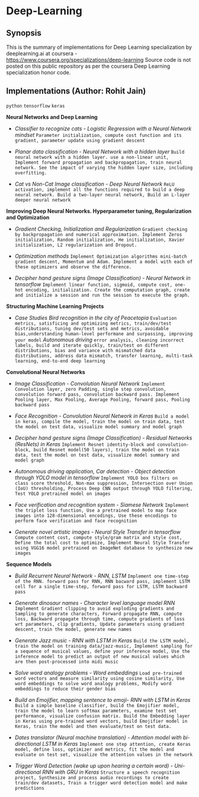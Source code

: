 # Deep-Learning 

## Synopsis

This is the summary of implementations for Deep Learning specialization by deeplearning.ai at coursera - https://www.coursera.org/specializations/deep-learning Source code is not posted on this public repository as per the coursera Deep Learning specialization honor code.

## Implementations (Author: Rohit Jain)

`python` `tensorflow` `keras`

**Neural Networks and Deep Learning**

* *Classifier to recognize cats - Logistic Regression with a Neural Network mindset*
	`Parameter initialization, compute cost function and its gradient, parameter update using gradient descent`

* *Planar data classification - Neural Network with a hidden layer*
	`Build neural network with a hidden layer. use a non-linear unit, Implement forward propagation and backpropagation, train neural network. See the impact of varying the hidden layer size, including overfitting.`

* *Cat vs Non-Cat Image classification - Deep Neural Network*
	`ReLU activation, implement all the functions required to build a deep neural network. Build a two-layer neural network, Build an L-layer deeper neural network`

**Improving Deep Neural Networks. Hyperparameter tuning, Regularization and Optimization**

* *Gradient Checking, Initialization and Regularization*
	`Gradient checking by backpropagation and numerical approximation. Implement Zeros initialization, Random initialization, He initialization, Xavier initialization, L2 regularization and Dropout.`

* *Optimization methods*
	`Implement Optimization algorithms mini-batch gradient descent, Momentum and Adam. Implement a model with each of these optimizers and observe the difference.`

* *Decipher hand gesture signs (Image Classification) - Neural Network in tensorflow*
	`Implement linear function, sigmoid, compute cost, one-hot encoding, initialization. Create the computation graph, create and initialize a session and run the session to execute the graph.`
   
**Structuring Machine Learning Projects**
* *Case Studies*
    *Bird recognition in the city of Peacetopia*
    `Evaluation metrics, satisficing and optimizing metrics, train/dev/test distributions, tuning dev/test sets and metrics, avoidable bias,understanding human-level performane and surpassing, improving your model`
    *Autonomous driving*
    `error analysis, cleaning incorrect labels, build and iterate quickly, train/test on different distributions, bias and variance with mismatched data distributions, address data mismatch, transfer learning, multi-task learning, end-to-end deep learning`
   
**Convolutional Neural Networks**
* *Image Classification - Convolution Neural Network*
	`Implement Convolution layer, zero Padding, single step convolution, convolution forward pass, convolution backward pass. Implement Pooling layer, Max Pooling, Average Pooling, forward pass, Pooling backward pass`

* *Face Recognition - Convolution Neural Network in Keras*
	`Build a model in keras, compile the model, train the model on train data, test the model on test data, visualize model summary and model graph`

* *Decipher hand gesture signs (Image Classification) - Residual Networks (ResNets) in Keras*
	`Implement Resnet identity-block and convolution-block, build Resnet model(50 layers), train the model on train data, test the model on test data, visualize model summary and model graph`

* *Autonomous driving application, Car detection - Object detection through YOLO model in tensorflow*
	`Implement YOLO box filters on class score threshold, Non-max suppression, Intersection over Union (IoU) thresholding, Process Deep CNN output through YOLO filtering, Test YOLO pretrained model on images`

* *Face verification and recognition system - Siamese Network*
	`Implement the triplet loss function, Use a pretrained model to map face images into 128-dimensional encodings, Use these encodings to perform face verification and face recognition`

* *Generate novel artistic images - Neural Style Transfer in tensorflow*
	`Compute content cost, compute style/gram matrix and style cost, Define the total cost to optimize, Implement Neural Style Transfer using VGG16 model pretrained on ImageNet database to synthesize new images`

**Sequence Models**

* *Build Recurrent Neural Network - RNN, LSTM* 
	`Implement one time-step of the RNN. forward pass for RNN, RNN bacward pass, implement LSTM cell for a single time-step, forward pass for LSTM, LSTM backward pass`

* *Generate dinosaur names - Character level language model RNN*
	`Implement Gradient clipping to avoid exploding gradients and Sampling to generate characters, Forward propagate RNN, compute loss, Backward propagate through time, compute gradients of loss wrt parameters, clip gradients, Update parameters using gradient descent, train the model, generate new names`

* *Generate Jazz music - RNN with LSTM in Keras*
	`Build the LSTM model, train the model on training data/jazz-music, Implement sampling for a sequence of musical values, define your inference model, Use the inference model to predict an output of new musical values which are then post-processed into midi music`

* *Solve word analogy problems - Word embeddings*
	`Load pre-trained word vectors and measure similarity using cosine similarity, Use word embeddings to solve word analogy problems, Modify word embeddings to reduce their gender bias`

* *Build an Emojifier, mapping sentence to emoji- RNN with LSTM in Keras*
	`Build a simple baseline classifier, build the Emojifier model, train the model to learn softmax parameters, examine test set performance, visualize confusion matrix. Build the Embedding layer in Keras using pre-trained word vectors, build Emojifier model in Keras, train the model and then evaluate/test on test data.`

* *Dates translator (Neural machine translation) - Attention model with bi-directional LSTM in Keras*
	`Implement one step attention, create Keras model, define loss, optimizer and metrics, fit the model and evaluate on test set, visualize the attention values in the network`

* *Trigger Word Detection (wake up upon hearing a certain word) - Uni-directional RNN with GRU in Keras*
	`Structure a speech recognition project, Synthesize and process audio recordings to create train/dev datasets, Train a trigger word detection model and make predictions`
